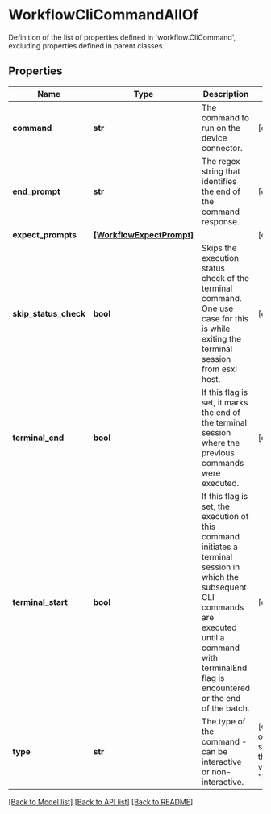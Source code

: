 # WorkflowCliCommandAllOf

Definition of the list of properties defined in 'workflow.CliCommand', excluding properties defined in parent classes.
## Properties
Name | Type | Description | Notes
------------ | ------------- | ------------- | -------------
**command** | **str** | The command to run on the device connector. | [optional] 
**end_prompt** | **str** | The regex string that identifies the end of the command response. | [optional] 
**expect_prompts** | [**[WorkflowExpectPrompt]**](WorkflowExpectPrompt.md) |  | [optional] 
**skip_status_check** | **bool** | Skips the execution status check of the terminal command. One use case for this is while exiting the terminal session from esxi host. | [optional] 
**terminal_end** | **bool** | If this flag is set, it marks the end of the terminal session where the previous commands were executed. | [optional] 
**terminal_start** | **bool** | If this flag is set, the execution of this command initiates a terminal session in which the subsequent CLI commands are executed until a command with terminalEnd flag is encountered or the end of the batch. | [optional] 
**type** | **str** | The type of the command - can be interactive or non-interactive. | [optional]  if omitted the server will use the default value of "NonInteractive"

[[Back to Model list]](../README.md#documentation-for-models) [[Back to API list]](../README.md#documentation-for-api-endpoints) [[Back to README]](../README.md)


